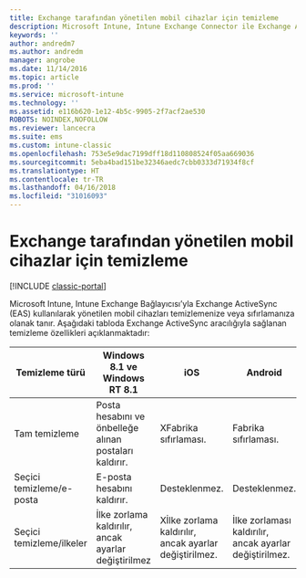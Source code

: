 ```yaml
---
title: Exchange tarafından yönetilen mobil cihazlar için temizleme
description: Microsoft Intune, Intune Exchange Connector ile Exchange ActiveSync (EAS) kullanılarak yönetilen mobil cihazları temizlemenize veya sıfırlamanıza olanak tanır
keywords: ''
author: andredm7
ms.author: andredm
manager: angrobe
ms.date: 11/14/2016
ms.topic: article
ms.prod: ''
ms.service: microsoft-intune
ms.technology: ''
ms.assetid: e116b620-1e12-4b5c-9905-2f7acf2ae530
ROBOTS: NOINDEX,NOFOLLOW
ms.reviewer: lancecra
ms.suite: ems
ms.custom: intune-classic
ms.openlocfilehash: 753e5e9dac7199dff18d110808524f05aa669036
ms.sourcegitcommit: 5eba4bad151be32346aedc7cbb0333d71934f8cf
ms.translationtype: HT
ms.contentlocale: tr-TR
ms.lasthandoff: 04/16/2018
ms.locfileid: "31016093"
---
```

# <a name="wipe-for-exchange-managed-mobile-devices"></a>Exchange tarafından yönetilen mobil cihazlar için temizleme 

[!INCLUDE [classic-portal](../includes/classic-portal.md)]

Microsoft Intune, Intune Exchange Bağlayıcısı’yla Exchange ActiveSync (EAS) kullanılarak yönetilen mobil cihazları temizlemenize veya sıfırlamanıza olanak tanır. Aşağıdaki tabloda Exchange ActiveSync aracılığıyla sağlanan temizleme özellikleri açıklanmaktadır:


|      Temizleme türü       |              Windows 8.1 ve Windows RT 8.1              |                            iOS                             |                          Android                          |
|-------------------------|----------------------------------------------------------|------------------------------------------------------------|-----------------------------------------------------------|
|        Tam temizleme        |          Posta hesabını ve önbelleğe alınan postaları kaldırır.           |                      XFabrika sıfırlaması.                       |                      Fabrika sıfırlaması.                       |
|  Seçici temizleme/e-posta   |                  E-posta hesabını kaldırır.                  |                       Desteklenmez.                       |                      Desteklenmez.                       |
| Seçici temizleme/ilkeler | İlke zorlama kaldırılır, ancak ayarlar değiştirilmez | Xİlke zorlama kaldırılır, ancak ayarlar değiştirilmez. | İlke zorlaması kaldırılır, ancak ayarlar değiştirilmez. |

